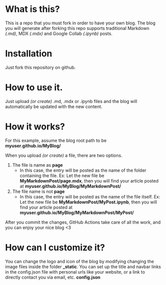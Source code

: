 # What is this?

This is a repo that you must fork in order to have your own blog.
The blog you will generate after forking this repo supports traditional Markdown *(.md)*, MDX *(.mdx)* and Google Collab *(.ipynb)* posts.

# Installation

Just fork this repository on github.

# How to use it.

Just upload *(or create)* .md, .mdx or .ipynb files and the blog will automatically be updated with the new content.

# How it works?

For this example, assume the blog root path to be **myuser.github.io/MyBlog/**

When you upload *(or create)* a file, there are two options.

1. The file is name as **page**
   - In this case, the entry will be posted as the name of the folder containing the file. Ex: Let the new file be **MyMarkdownPost/page.mdx**, then you will find your article posted at **myuser.github.io/MyBlog/MyMarkdownPost/**
2. The file name is not **page**
   - In this case, the entry will be posted as the name of the file itself. Ex: Let the new file be **MyMarkdownPost/MyPost.ipynb**, then you will find your article posted at **myuser.github.io/MyBlog/MyMarkdownPost/MyPost/**

After you commit the changes, GitHub Actions take care of all the work, and you can enjoy your nice blog <3

# How can I customize it?

You can change the logo and icon of the blog by modifying changing the image files inside the folder **_static**.
You can set up the title and navbar links in the config.json file with personal urls like your website, or a link to directly contact you via email, etc. **config.json**
